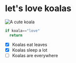 # let's love koalas
![A cute koala](https://github.com/bluerosie/communicate-using-markdown/blob/5d3ba5490461fcba2162b127382677aa0ec44446/A%20cute%20Koala%20wearing%20big%20thin%20round%20glasses%20with%203D%20style._20250511_090354_0000.jpg)
```Python
if koala=="love"
  return
```
- [x] Koalas eat leaves
- [x] Koalas sleep a lot
- [ ] Koalas are everywhere
